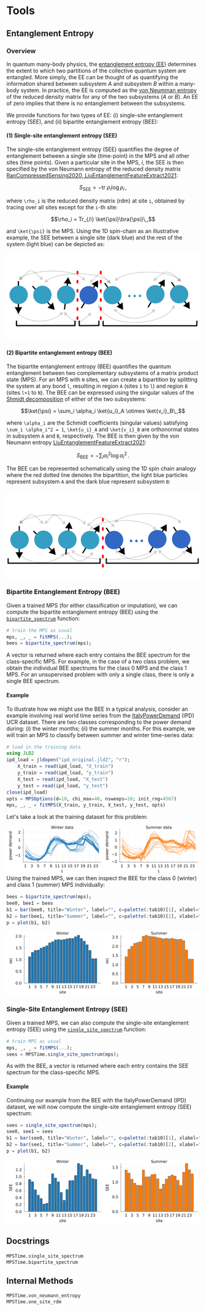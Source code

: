 # Tools

## Entanglement Entropy
### Overview
In quantum many-body physics, the [entanglement entropy (EE)](https://en.wikipedia.org/wiki/Entropy_of_entanglement) determines the extent to which two partitions of the collective quantum system are entangled.
More simply, the EE can be thought of as quantifying the information shared between subsystem $A$ and subsystem $B$ within a many-body system.
In practice, the EE is computed as the [von Neumman entropy](https://en.wikipedia.org/wiki/Von_Neumann_entropy) of the reduced density matrix for any of the two subsystems ($A$ or $B$). 
An EE of zero implies that there is no entanglement between the subsystems.

We provide functions for two types of EE: (i) single-site entanglement entropy (SEE), and (ii) bipartite entanglement entropy (BEE):
#### (1) Single-site entanglement entropy (SEE)
The single-site entanglement entropy (SEE) quantifies the degree of entanglement between a single site (time-point) in the MPS and all other sites (time points).
Given a particular site in the MPS, $i$, the SEE is then specified by the von Neumann entropy of the reduced density matrix [RanCompressedSensing2020, LiuEntanglementFeatureExtract2021](@cite):
```math
S_\textrm{SEE} = -\mathrm{tr}\ \rho_i \log \rho_i\,,
```
where ``\rho_i`` is the reduced density matrix (rdm) at site ``i``, obtained by tracing over all sites except for the ``i``-th site:
```math
\rho_i = Tr_{/i} \ket{\psi}\bra{\psi}\,,
```
and ``\ket{\psi}`` is the MPS.
Using the 1D spin-chain as an illustrative example, the SEE between a single site (dark blue) and the rest of the system (light blue) can be depicted as:

![](./figures/tools/see.svg)

#### (2) Bipartite entanglement entropy (BEE)
The bipartite entanglement entropy (BEE) quantifies the quantum entanglement between two complementary subsystems of a matrix product state (MPS). 
For an MPS with ``N`` sites, we can create a bipartition by splitting the system at any bond ``l``, resulting in region ``A`` (sites ``1`` to ``l``) and region ``B`` (sites ``l+1`` to ``N``).
The BEE can be expressed using the singular values of the [Shmidt decomposition](https://en.wikipedia.org/wiki/Schmidt_decomposition) of either of the two subsystems:
```math
\ket{\psi} = \sum_i \alpha_i \ket{u_i}_A
\otimes \ket{v_i}_B\,,
```
where ``\alpha_i`` are the Schmidt coefficients (singular values) satisfying ``\sum_i \alpha_i^2 = 1``, ``\ket{u_i}_A`` and ``\ket{v_i}_B`` are orthonormal states in subsystem ``A`` and ``B``, respectively.
The BEE is then given by the von Neumann entropy [LiuEntanglementFeatureExtract2021](@cite):
```math
S_\textrm{BEE} = -\sum_i \alpha_i^2 \log \alpha_i^2\,.
```
The BEE can be represented schematically using the 1D spin chain analogy where the red dotted line denotes the bipartition, the light blue particles represent subsystem ``A`` and the dark blue represent subsystem ``B``:

![](./figures/tools/bee.svg)


### Bipartite Entanglement Entropy (BEE)
Given a trained MPS (for either classification or imputation), we can compute the bipartite entanglement entropy (BEE) using
the [`bipartite_spectrum`](@ref) function:
```Julia
# train the MPS as usual
mps, _, _ = fitMPS(...);
bees = bipartite_spectrum(mps);
``` 
A vector is returned where each entry contains the BEE spectrum for the class-specific MPS. 
For example, in the case of a two class problem, we obtain the individual BEE spectrums for the class 0 MPS and the class 1 MPS. 
For an unsupervised problem with only a single class, there is only a single BEE spectrum. 
#### Example
To illustrate how we might use the BEE in a typical analysis, consider an example involving real world time series from the [ItalyPowerDemand](https://www.timeseriesclassification.com/description.php?Dataset=ItalyPowerDemand) (IPD) UCR dataset. 
There are two classes corresponding to the power demand during: (i) the winter months; (ii) the summer months. 
For this example, we will train an MPS to classify between summer and winter time-series data:
```Julia
# load in the training data
using JLD2
ipd_load = jldopen("ipd_original.jld2", "r");
    X_train = read(ipd_load, "X_train")
    y_train = read(ipd_load, "y_train")
    X_test = read(ipd_load, "X_test")
    y_test = read(ipd_load, "y_test")
close(ipd_load)
opts = MPSOptions(d=10, chi_max=40, nsweeps=10; init_rng=4567)
mps, _, _ = fitMPS(X_train, y_train, X_test, y_test, opts)
```
Let's take a look at the training dataset for this problem:

![](./figures/tools/ipd_dataset.svg)
Using the trained MPS, we can then inspect the BEE for the class 0 (winter) and class 1 (summer) MPS individually:
```Julia
bees = bipartite_spectrum(mps);
bee0, bee1 = bees
b1 = bar(bee0, title="Winter", label="", c=palette(:tab10)[1], xlabel="site", ylabel="entanglement entropy");
b2 = bar(bee1, title="Summer", label="", c=palette(:tab10)[2], xlabel="site", ylabel="entanglement entropy");
p = plot(b1, b2)
```
![](./figures/tools/ipd_bee.svg)

### Single-Site Entanglement Entropy (SEE)
Given a trained MPS, we can also compute the single-site entanglement entropy (SEE) using the [`single_site_spectrum`](@ref) function:
```Julia
# train MPS as usual
mps, _, _ = fitMPS(...);
sees = MPSTime.single_site_spectrum(mps);
```
As with the BEE, a vector is returned where each entry contains the SEE spectrum for the class-specific MPS. 
#### Example
Continuing our example from the BEE with the ItalyPowerDemand (IPD) dataset, we will now compute the single-site entanglement entropy (SEE) spectrum:
```Julia
sees = single_site_spectrum(mps);
see0, see1 = sees
b1 = bar(see0, title="Winter", label="", c=palette(:tab10)[1], xlabel="site", ylabel="SEE");
b2 = bar(see1, title="Summer", label="", c=palette(:tab10)[2], xlabel="site", ylabel="SEE");
p = plot(b1, b2)
```
![](./figures/tools/ipd_see.svg)

## Docstrings
```@docs
MPSTime.single_site_spectrum
MPSTime.bipartite_spectrum
```

## Internal Methods
```@docs
MPSTime.von_neumann_entropy
MPSTime.one_site_rdm
```
